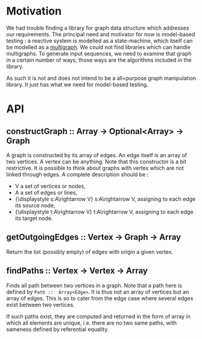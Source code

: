 # Motivation
We had trouble finding a library for graph data structure which addresses our requirements. The 
principal need and motivator for now is model-based testing : a reactive system is modelled as a 
state-machine, which itself can be modelled as a [multigraph](https://en.wikipedia.org/wiki/Multigraph). We
could not find libraries which can handle multigraphs. To generate input sequences, we need to 
examine that graph in a certain number of ways, those ways are the algorithms included in the library.

As such it is not and does not intend to be a all=purpose graph manipulation library. It just has
 what we need for model-based testing.
 
# API
## constructGraph :: Array<Edge> -> Optional<Array<Vertex>> -> Graph
A graph is constructed by its array of edges. An edge itself is an array of two vertices. A 
vertex can be anything. Note that this constructor is a bit restrictive. It is possible to think 
about graphs with vertex which are not linked through edges. A complete description should be :

- V a set of vertices or nodes,
- A a set of edges or lines,
- {\displaystyle s:A\rightarrow V} s:A\rightarrow V, assigning to each edge its source node,
- {\displaystyle t:A\rightarrow V} t:A\rightarrow V, assigning to each edge its target node.

## getOutgoingEdges :: Vertex -> Graph -> Array<Edge>
Return the list (possibly empty) of edges with origin a given vertex. 
 
## findPaths :: Vertex -> Vertex -> Array<Path>
Finds all path between two vertices in a graph. Note that a path here is defined by `Path :: 
Array<Edge>`. It is thus not an array of vertices but an array of edges. This is so to cater from
 the edge case where several edges exist between two vertices. 

If such paths exist, they are computed and returned in the form of array in which all elements 
are unique, i.e. there are no two same paths, with sameness defined by referential equality.
